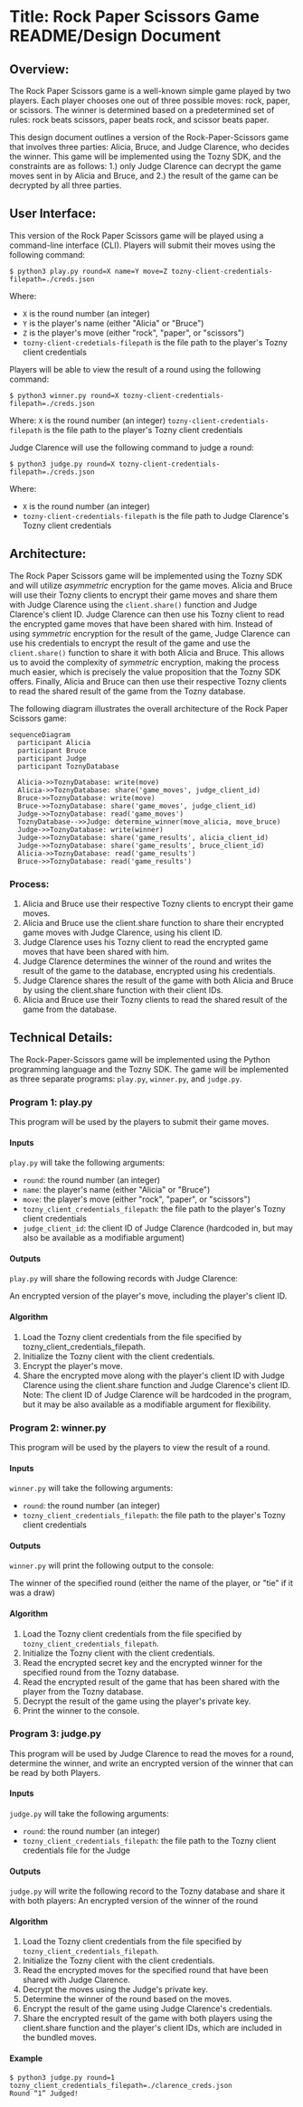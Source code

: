 # Title: Rock Paper Scissors Game README/Design Document

## Overview:
The Rock Paper Scissors game is a well-known simple game played by two players. Each player chooses one out of three possible moves: rock, paper, or scissors. The winner is determined based on a predetermined set of rules: rock beats scissors, paper beats rock, and scissor beats paper. 

This design document outlines a version of the Rock-Paper-Scissors game that involves three parties: Alicia, Bruce, and Judge Clarence, who decides the winner. This game will be implemented using the Tozny SDK, and the constraints are as follows: 1.) only Judge Clarence can decrypt the game moves sent in by Alicia and Bruce, and 2.) the result of the game can be decrypted by all three parties.

## User Interface:
This version of the Rock Paper Scissors game will be played using a command-line interface (CLI). Players will submit their moves using the following command:

```
$ python3 play.py round=X name=Y move=Z tozny-client-credentials-filepath=./creds.json
```

Where:
* `X` is the round number (an integer)
* `Y` is the player's name (either "Alicia" or "Bruce")
* `Z` is the player's move (either "rock", "paper", or "scissors")
* `tozny-client-credetials-filepath` is the file path to the player's Tozny client credentials

Players will be able to view the result of a round using the following command:

```
$ python3 winner.py round=X tozny-client-credentials-filepath=./creds.json
```

Where:
`X` is the round number (an integer)
`tozny-client-credentials-filepath` is the file path to the player's Tozny client credentials

Judge Clarence will use the following command to judge a round:

```
$ python3 judge.py round=X tozny-client-credentials-filepath=./creds.json
```

Where:
* `X` is the round number (an integer)
* `tozny-client-credentials-filepath` is the file path to Judge Clarence's Tozny client credentials

## Architecture:
The Rock Paper Scissors game will be implemented using the Tozny SDK and will utilize *asymmetric* encryption for the game moves. Alicia and Bruce will use their Tozny clients to encrypt their game moves and share them with Judge Clarence using the `client.share()` function and Judge Clarence's client ID. Judge Clarence can then use his Tozny client to read the encrypted game moves that have been shared with him. Instead of using *symmetric* encryption for the result of the game, Judge Clarence can use his credentials to encrypt the result of the game and use the `client.share()` function to share it with both Alicia and Bruce. This allows us to avoid the complexity of *symmetric* encryption, making the process much easier, which is precisely the value proposition that the Tozny SDK offers. Finally, Alicia and Bruce can then use their respective Tozny clients to read the shared result of the game from the Tozny database.

The following diagram illustrates the overall architecture of the Rock Paper Scissors game:

```mermaid
sequenceDiagram
  participant Alicia
  participant Bruce
  participant Judge
  participant ToznyDatabase
  
  Alicia->>ToznyDatabase: write(move)
  Alicia->>ToznyDatabase: share('game_moves', judge_client_id)
  Bruce->>ToznyDatabase: write(move)
  Bruce->>ToznyDatabase: share('game_moves', judge_client_id)
  Judge->>ToznyDatabase: read('game_moves')
  ToznyDatabase-->>Judge: determine_winner(move_alicia, move_bruce)
  Judge->>ToznyDatabase: write(winner)
  Judge->>ToznyDatabase: share('game_results', alicia_client_id)
  Judge->>ToznyDatabase: share('game_results', bruce_client_id)
  Alicia->>ToznyDatabase: read('game_results')
  Bruce->>ToznyDatabase: read('game_results')
```

### Process:
1. Alicia and Bruce use their respective Tozny clients to encrypt their game moves.
2. Alicia and Bruce use the client.share function to share their encrypted game moves with Judge Clarence, using his client ID.
3. Judge Clarence uses his Tozny client to read the encrypted game moves that have been shared with him.
4. Judge Clarence determines the winner of the round and writes the result of the game to the database, encrypted using his credentials.
5. Judge Clarence shares the result of the game with both Alicia and Bruce by using the client.share function with their client IDs.
6. Alicia and Bruce use their Tozny clients to read the shared result of the game from the database.

## Technical Details:

The Rock-Paper-Scissors game will be implemented using the Python programming language and the Tozny SDK. The game will be implemented as three separate programs: `play.py`, `winner.py`, and `judge.py`.

### Program 1: play.py

This program will be used by the players to submit their game moves. 

#### Inputs 

`play.py` will take the following arguments:

- `round`: the round number (an integer)
- `name`: the player's name (either "Alicia" or "Bruce")
- `move`: the player's move (either "rock", "paper", or "scissors")
- `tozny_client_credentials_filepath`: the file path to the player's Tozny client credentials
- `judge_client_id`: the client ID of Judge Clarence (hardcoded in, but may also be available as a modifiable argument)

#### Outputs

`play.py` will share the following records with Judge Clarence:

An encrypted version of the player's move, including the player's client ID. 

#### Algorithm

1. Load the Tozny client credentials from the file specified by tozny_client_credentials_filepath.
2. Initialize the Tozny client with the client credentials.
3. Encrypt the player's move.
4. Share the encrypted move along with the player's client ID with Judge Clarence using the client.share function and Judge Clarence's client ID.
Note: The client ID of Judge Clarence will be hardcoded in the program, but it may be also available as a modifiable argument for flexibility.

### Program 2: winner.py

This program will be used by the players to view the result of a round. 

#### Inputs

`winner.py` will take the following arguments:

* `round`: the round number (an integer)
* `tozny_client_credentials_filepath`: the file path to the player's Tozny client credentials

#### Outputs

`winner.py` will print the following output to the console:

The winner of the specified round (either the name of the player, or "tie" if it was a draw)

#### Algorithm

1. Load the Tozny client credentials from the file specified by `tozny_client_credentials_filepath`.
2. Initialize the Tozny client with the client credentials.
3. Read the encrypted secret key and the encrypted winner for the specified round from the Tozny database.
4. Read the encrypted result of the game that has been shared with the player from the Tozny database.
5. Decrypt the result of the game using the player's private key.
6. Print the winner to the console.

### Program 3: judge.py
This program will be used by Judge Clarence to read the moves for a round, determine the winner, and write an encrypted version of the winner that can be read by both Players.

#### Inputs
`judge.py` will take the following arguments:

* `round`: the round number (an integer)
* `tozny_client_credentials_filepath`: the file path to the Tozny client credentials file for the Judge

#### Outputs
`judge.py` will write the following record to the Tozny database and share it with both players:
An encrypted version of the winner of the round

#### Algorithm
1. Load the Tozny client credentials from the file specified by `tozny_client_credentials_filepath`.
2. Initialize the Tozny client with the client credentials.
3. Read the encrypted moves for the specified round that have been shared with Judge Clarence.
4. Decrypt the moves using the Judge's private key.
5. Determine the winner of the round based on the moves.
6. Encrypt the result of the game using Judge Clarence's credentials.
7. Share the encrypted result of the game with both players using the client.share function and the player's client IDs, which are included in the bundled moves.

#### Example
```
$ python3 judge.py round=1 tozny_client_credentials_filepath=./clarence_creds.json
Round “1” Judged!
```


